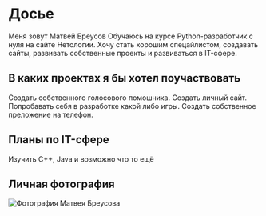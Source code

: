 # Досье 

Меня зовут Матвей Бреусов
Обучаюсь на курсе Python-разработчик с нуля на сайте Нетологии. Хочу стать хорошим спецайлистом, создавать сайты, развивать собственные проекты и развиваться в IT-сфере.

## В каких проектах я бы хотел поучаствовать

Создать собственного голосового помошника. Создать личный сайт. Попробавать себя в разработке какой либо игры. Создать собственное преложение на телефон.

## Планы по IT-сфере

Изучить С++, Java и возможно что то ещё

## Личная фотография

![Фотография Матвея Бреусова](https://cdn.discordapp.com/attachments/1050131115236667405/1128738414464864369/ec30047d3f519719.jpg)
